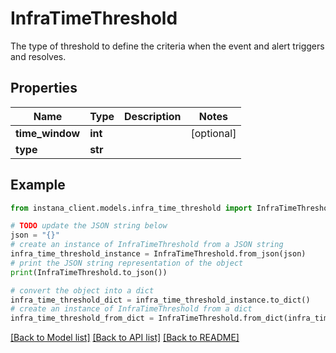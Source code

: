 # InfraTimeThreshold

The type of threshold to define the criteria when the event and alert triggers and resolves.

## Properties

Name | Type | Description | Notes
------------ | ------------- | ------------- | -------------
**time_window** | **int** |  | [optional] 
**type** | **str** |  | 

## Example

```python
from instana_client.models.infra_time_threshold import InfraTimeThreshold

# TODO update the JSON string below
json = "{}"
# create an instance of InfraTimeThreshold from a JSON string
infra_time_threshold_instance = InfraTimeThreshold.from_json(json)
# print the JSON string representation of the object
print(InfraTimeThreshold.to_json())

# convert the object into a dict
infra_time_threshold_dict = infra_time_threshold_instance.to_dict()
# create an instance of InfraTimeThreshold from a dict
infra_time_threshold_from_dict = InfraTimeThreshold.from_dict(infra_time_threshold_dict)
```
[[Back to Model list]](../README.md#documentation-for-models) [[Back to API list]](../README.md#documentation-for-api-endpoints) [[Back to README]](../README.md)


